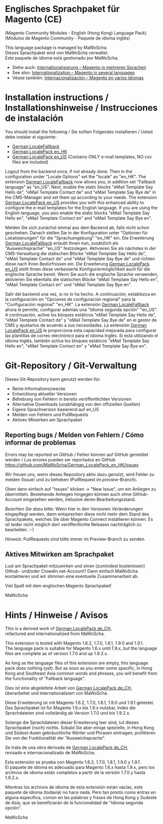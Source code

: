 # Englisches Sprachpaket für Magento (CE)
(Magento Community Modules - English (Hong Kong) Language Pack)<br />
(Módulos de Magento Community - Paquete de idioma inglés)

This language package is managed by MaWoScha.<br />
Dieses Sprachpaket wird von MaWoScha verwaltet.<br />
Este paquete de idioma está gestionado por MaWoScha.

* Siehe auch: [Internationalisierung – Magento in mehreren Sprachen](http://blog.siempro.co/?p=105&lang=de)
* See also: [Internationalization – Magento in several languages](http://blog.siempro.co/?p=105&lang=en)
* Véase también: [Internacionalización – Magento en varios idiomas](http://blog.siempro.co/?p=105&lang=es)

# Installation instructions / Installationshinweise / Instrucciones de instalación

You should install the following / Sie sollten Folgendes installieren / Usted debe instalar el siguiente:

*  [German LocaleFallback](https://github.com/MaWoScha/German_LocaleFallback)
*  [German LocalePack en_HK](https://github.com/MaWoScha/German_LocalePack_en_HK)
*  [German LocalePack en_US](https://github.com/MaWoScha/German_LocalePack_en_US) (Contains ONLY e-mail templates, NO csv files are included)

Logout from the backend once, if not already done. Then in the configuration under "Locale Options" set the "locale" as "en_HK". The extension [German LocaleFallback](https://github.com/MaWoScha/German_LocaleFallback) now allows you, in addition set "Fallback language" as "en_US". Next, enable the static blocks "eMail Template Say Hello de", "eMail Template Contact de" and "eMail Template Say Bye de" in the CMS-Manager and set them up according to your needs. The extension [German LocalePack en_US](https://github.com/MaWoScha/German_LocalePack_en_US) provides you with this enhanced ability to configure the e-mail templates for the English language. If you are using the English language, you also enable the static blocks "eMail Template Say Hello en", "eMail Template Contact en" and "eMail Template Say Bye en".

Melden Sie sich zunächst einmal aus dem Backend ab, falls nicht schon geschehen. Danach stellen Sie in der Konfiguration unter "Optionen für Lokalisierungen" für die "Sprachumgebung" "en_HK" ein. Die Erweiterung [German LocaleFallback](https://github.com/MaWoScha/German_LocaleFallback) erlaubt Ihnen nun, zusätzlich als "Ausweichsprache" "en_US" festzulegen. Aktivieren Sie als nächstes in der CMS-Verwaltung die statischen Blöcke "eMail Template Say Hello de", "eMail Template Contact de" und "eMail Template Say Bye de" und richten diese nach Ihren Bedürfnissen ein. Die Erweiterung [German LocalePack en_US](https://github.com/MaWoScha/German_LocalePack_en_US) stellt Ihnen diese verbesserte Konfiguriermöglichkeit auch für die englische Sprache bereit. Wenn Sie auch die englische Sprache verwenden, aktivieren Sie ebenfalls die statischen Blöcke "eMail Template Say Hello en", "eMail Template Contact en" und "eMail Template Say Bye en".

Salir del backend una vez, si no lo ha hecho. A continuación, establezca en la configuración en "Opciones de configuración regional" para la "Configuración regional" "en_HK". La extensión [German LocaleFallback](https://github.com/MaWoScha/German_LocaleFallback) ahora le permite, configurar además una "Idioma segunda opción" "en_US". A continuación, active los bloques estáticos "eMail Template Say Hello de", "eMail Template Contact de" y "eMail Template Say Bye de" en el gestor de CMS y ajustarlos de acuerdo a sus necesidades. La extensión [German LocalePack en_US](https://github.com/MaWoScha/German_LocalePack_en_US) le proporciona esta capacidad mejorada para configurar las plantillas de correo electrónico para el idioma Inglés. Si está utilizando el idioma Inglés, también activa los bloques estáticos "eMail Template Say Hello en", "eMail Template Contact en" y "eMail Template Say Bye en".


# Git-Repository / Git-Verwaltung

Dieses Git-Repository kann genutzt werden für:

* Reine Informationszwecke
* Entwicklung aktueller Versionen
* Behebung von Fehlern in bereits veröffentlichten Versionen
* Alternative Downloads (unabhängig von den offiziellen Quellen)
* Eigene Sprachversion basierend auf en_US
* Melden von Fehlern und PullRequests
* Aktives Mitwirken am Sprachpaket

## Reporting bugs / Melden von Fehlern / Cómo informar de problemas

Errors may be reported on GitHub / Fehler können auf GitHub gemeldet werden / Los errores pueden ser reportados en GitHub
<a href="https://github.com/MaWoScha/German_LocalePack_en_HK/issues">https://github.com/MaWoScha/German_LocalePack_en_HK/issues</a>

Wir freuen uns, wenn dieses Repository aktiv dazu genutzt, wird Fehler zu melden (Issue) und zu beheben (PullRequest im _preview_-Branch).

Oben dann einfach auf "Issues" klicken -> "New Issue", um ein Anliegen zu übermitteln. Bestehende Anliegen hingegen können auch ohne GitHub-Account eingesehen werden, inklusive deren Bearbeitungsstand.

_Beachten Sie dazu bitte:_ Wenn hier in den Versionen Veränderungen eingepflegt werden, dann entsprechen diese nicht mehr dem Stand des Sprachpakets, welches Sie über Magento Connect installieren können. Es ist leider nicht möglich dort veröffentlichte Releases nachträglich zu bearbeiten. :-)

_Hinweis:_ PullRequests sind bitte immer im Preview-Branch zu senden.

## Aktives Mitwirken am Sprachpaket

Lust am Sprachpaket mitzuwirken und einen (zumindest kostenlosen) Github- und/oder Crowdin.net-Account? Dann einfach MaWoScha kontaktieren und wir stimmen eine eventuelle Zusammenarbeit ab.

Viel Spaß mit dem englischen Magento Sprachpaket!

MaWoScha


# Hints / Hinweise / Avisos

This is a derived work of [German LocalePack de_CH](https://github.com/MaWoScha/German_LocalePack_de_CH),<br />
refactured and internationalized from MaWoScha.

This extension is tested with Magento 1.6.2, 1.7.0, 1.8.1, 1.9.0 and 1.9.1. <br />
The language pack is suitable for Magento 1.6.x until 1.9.x, but the language files are complete as of version 1.7.0 and up 1.9.2.x.

As long as the language files of this extension are empty, this language pack does nothing (yet).
But as soon as you enter some specific, in Hong Kong and Southeast Asia common words and phrases, you will benefit from the functionality of "Fallback language".


Dies ist eine abgeleitete Arbeit von [German LocalePack de_CH](https://github.com/MaWoScha/German_LocalePack_de_CH),<br />
überarbeitet und internationalisiert von MaWoScha.

Diese Erweiterung ist mit Magento 1.6.2, 1.7.0, 1.8.1, 1.9.0 und 1.9.1 getestet. <br />
Das Sprachpaket ist für Magento 1.6.x bis 1.9.x nutzbar, indes die Sprachdateien sind vollständig ab Version 1.7.0 und bis 1.9.2.x.

Solange die Sprachdateien dieser Erweiterung leer sind, tut dieses Sprachpaket (noch) nichts.
Sobald Sie aber einige spezielle, in Hong Kong und Südost-Asien gebräuchliche Wörter und Phrasen eintragen, profitieren Sie von der Funktionalität der "Ausweichsprache".


Se trata de una obra derivada de [German LocalePack de_CH](https://github.com/MaWoScha/German_LocalePack_de_CH),<br />
revisado e internacionalizado de MaWoScha.

Esta extensión se prueba con Magento 1.6.2, 1.7.0, 1.8.1, 1.9.0 y 1.9.1. <br />
El paquete de idioma es adecuado para Magento 1.6.x hasta 1.9.x, pero los archivos de idioma están completos a partir de la versión 1.7.0 y hasta 1.9.2.x.

Mientras los archivos de idioma de esta extensión están vacías, este paquete de idioma (todavía) no hace nada.
Pero tan pronto como entras en alguna específica, común en las palabras y frases de Hong Kong y Sudeste de Asia, que se beneficiarán de la funcionalidad de "Idioma segunda opción".

MaWoScha